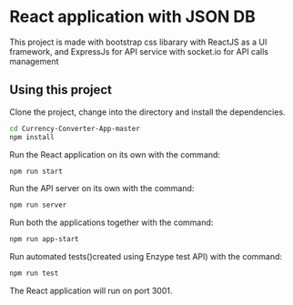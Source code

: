 # React application with JSON DB

This project is made with bootstrap css libarary with ReactJS as a UI framework, and ExpressJs for API service with socket.io for API calls management

## Using this project

Clone the project, change into the directory and install the dependencies.

```bash
cd Currency-Converter-App-master
npm install
```

Run the React application on its own with the command:

```bash
npm run start
```

Run the API server on its own with the command:

```bash
npm run server
```

Run both the applications together with the command:

```bash
npm run app-start
```
Run automated tests()created using Enzype test API) with the command:

```bash
npm run test
```
The React application will run on port 3001.